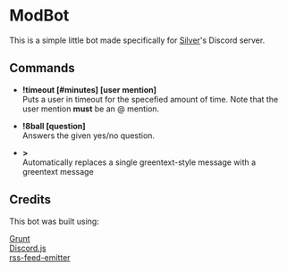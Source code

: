 # ModBot

This is a simple little bot made specifically for [Silver](http://silverliveblogsthings.tumblr.com/)'s Discord server.

## Commands
- **!timeout [#minutes] [user mention]**    
Puts a user in timeout for the specefied amount of time. Note that the user mention **must** be an @ mention.

- **!8ball [question]**    
Answers the given yes/no question.

- **>**    
Automatically replaces a single greentext-style message with a greentext message

## Credits

This bot was built using:

[Grunt](http://gruntjs.com/)   
[Discord.js](https://discord.js.org/#/)    
[rss-feed-emitter](https://github.com/filipedeschamps/rss-feed-emitter)    
